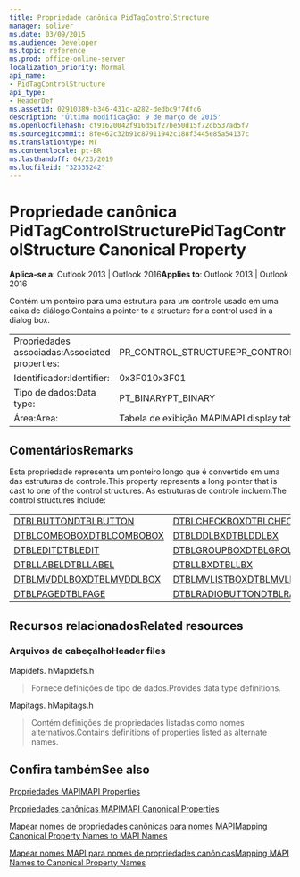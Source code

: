 ```yaml
---
title: Propriedade canônica PidTagControlStructure
manager: soliver
ms.date: 03/09/2015
ms.audience: Developer
ms.topic: reference
ms.prod: office-online-server
localization_priority: Normal
api_name:
- PidTagControlStructure
api_type:
- HeaderDef
ms.assetid: 02910389-b346-431c-a282-dedbc9f7dfc6
description: 'Última modificação: 9 de março de 2015'
ms.openlocfilehash: cf91620042f916d51f27be50d15f72db537ad5f7
ms.sourcegitcommit: 8fe462c32b91c87911942c188f3445e85a54137c
ms.translationtype: MT
ms.contentlocale: pt-BR
ms.lasthandoff: 04/23/2019
ms.locfileid: "32335242"
---
```

# <a name="pidtagcontrolstructure-canonical-property"></a><span data-ttu-id="4cfb4-103">Propriedade canônica PidTagControlStructure</span><span class="sxs-lookup"><span data-stu-id="4cfb4-103">PidTagControlStructure Canonical Property</span></span>

  
  
<span data-ttu-id="4cfb4-104">**Aplica-se a**: Outlook 2013 | Outlook 2016</span><span class="sxs-lookup"><span data-stu-id="4cfb4-104">**Applies to**: Outlook 2013 | Outlook 2016</span></span> 
  
<span data-ttu-id="4cfb4-105">Contém um ponteiro para uma estrutura para um controle usado em uma caixa de diálogo.</span><span class="sxs-lookup"><span data-stu-id="4cfb4-105">Contains a pointer to a structure for a control used in a dialog box.</span></span> 
  
|||
|:-----|:-----|
|<span data-ttu-id="4cfb4-106">Propriedades associadas:</span><span class="sxs-lookup"><span data-stu-id="4cfb4-106">Associated properties:</span></span>  <br/> |<span data-ttu-id="4cfb4-107">PR_CONTROL_STRUCTURE</span><span class="sxs-lookup"><span data-stu-id="4cfb4-107">PR_CONTROL_STRUCTURE</span></span>  <br/> |
|<span data-ttu-id="4cfb4-108">Identificador:</span><span class="sxs-lookup"><span data-stu-id="4cfb4-108">Identifier:</span></span>  <br/> |<span data-ttu-id="4cfb4-109">0x3F01</span><span class="sxs-lookup"><span data-stu-id="4cfb4-109">0x3F01</span></span>  <br/> |
|<span data-ttu-id="4cfb4-110">Tipo de dados:</span><span class="sxs-lookup"><span data-stu-id="4cfb4-110">Data type:</span></span>  <br/> |<span data-ttu-id="4cfb4-111">PT_BINARY</span><span class="sxs-lookup"><span data-stu-id="4cfb4-111">PT_BINARY</span></span>  <br/> |
|<span data-ttu-id="4cfb4-112">Área:</span><span class="sxs-lookup"><span data-stu-id="4cfb4-112">Area:</span></span>  <br/> |<span data-ttu-id="4cfb4-113">Tabela de exibição MAPI</span><span class="sxs-lookup"><span data-stu-id="4cfb4-113">MAPI display table</span></span>  <br/> |
   
## <a name="remarks"></a><span data-ttu-id="4cfb4-114">Comentários</span><span class="sxs-lookup"><span data-stu-id="4cfb4-114">Remarks</span></span>

<span data-ttu-id="4cfb4-115">Esta propriedade representa um ponteiro longo que é convertido em uma das estruturas de controle.</span><span class="sxs-lookup"><span data-stu-id="4cfb4-115">This property represents a long pointer that is cast to one of the control structures.</span></span> <span data-ttu-id="4cfb4-116">As estruturas de controle incluem:</span><span class="sxs-lookup"><span data-stu-id="4cfb4-116">The control structures include:</span></span>
  
|||
|:-----|:-----|
|[<span data-ttu-id="4cfb4-117">DTBLBUTTON</span><span class="sxs-lookup"><span data-stu-id="4cfb4-117">DTBLBUTTON</span></span>](dtblbutton.md) <br/> |[<span data-ttu-id="4cfb4-118">DTBLCHECKBOX</span><span class="sxs-lookup"><span data-stu-id="4cfb4-118">DTBLCHECKBOX</span></span>](dtblcheckbox.md) <br/> |
|[<span data-ttu-id="4cfb4-119">DTBLCOMBOBOX</span><span class="sxs-lookup"><span data-stu-id="4cfb4-119">DTBLCOMBOBOX</span></span>](dtblcombobox.md) <br/> |[<span data-ttu-id="4cfb4-120">DTBLDDLBX</span><span class="sxs-lookup"><span data-stu-id="4cfb4-120">DTBLDDLBX</span></span>](dtblddlbx.md) <br/> |
|[<span data-ttu-id="4cfb4-121">DTBLEDIT</span><span class="sxs-lookup"><span data-stu-id="4cfb4-121">DTBLEDIT</span></span>](dtbledit.md) <br/> |[<span data-ttu-id="4cfb4-122">DTBLGROUPBOX</span><span class="sxs-lookup"><span data-stu-id="4cfb4-122">DTBLGROUPBOX</span></span>](dtblgroupbox.md) <br/> |
|[<span data-ttu-id="4cfb4-123">DTBLLABEL</span><span class="sxs-lookup"><span data-stu-id="4cfb4-123">DTBLLABEL</span></span>](dtbllabel.md) <br/> |[<span data-ttu-id="4cfb4-124">DTBLLBX</span><span class="sxs-lookup"><span data-stu-id="4cfb4-124">DTBLLBX</span></span>](dtbllbx.md) <br/> |
|[<span data-ttu-id="4cfb4-125">DTBLMVDDLBOX</span><span class="sxs-lookup"><span data-stu-id="4cfb4-125">DTBLMVDDLBOX</span></span>](dtblmvddlbox.md) <br/> |[<span data-ttu-id="4cfb4-126">DTBLMVLISTBOX</span><span class="sxs-lookup"><span data-stu-id="4cfb4-126">DTBLMVLISTBOX</span></span>](dtblmvlistbox.md) <br/> |
|[<span data-ttu-id="4cfb4-127">DTBLPAGE</span><span class="sxs-lookup"><span data-stu-id="4cfb4-127">DTBLPAGE</span></span>](dtblpage.md) <br/> |[<span data-ttu-id="4cfb4-128">DTBLRADIOBUTTON</span><span class="sxs-lookup"><span data-stu-id="4cfb4-128">DTBLRADIOBUTTON</span></span>](dtblradiobutton.md) <br/> |
   
## <a name="related-resources"></a><span data-ttu-id="4cfb4-129">Recursos relacionados</span><span class="sxs-lookup"><span data-stu-id="4cfb4-129">Related resources</span></span>

### <a name="header-files"></a><span data-ttu-id="4cfb4-130">Arquivos de cabeçalho</span><span class="sxs-lookup"><span data-stu-id="4cfb4-130">Header files</span></span>

<span data-ttu-id="4cfb4-131">Mapidefs. h</span><span class="sxs-lookup"><span data-stu-id="4cfb4-131">Mapidefs.h</span></span>
  
> <span data-ttu-id="4cfb4-132">Fornece definições de tipo de dados.</span><span class="sxs-lookup"><span data-stu-id="4cfb4-132">Provides data type definitions.</span></span>
    
<span data-ttu-id="4cfb4-133">Mapitags. h</span><span class="sxs-lookup"><span data-stu-id="4cfb4-133">Mapitags.h</span></span>
  
> <span data-ttu-id="4cfb4-134">Contém definições de propriedades listadas como nomes alternativos.</span><span class="sxs-lookup"><span data-stu-id="4cfb4-134">Contains definitions of properties listed as alternate names.</span></span>
    
## <a name="see-also"></a><span data-ttu-id="4cfb4-135">Confira também</span><span class="sxs-lookup"><span data-stu-id="4cfb4-135">See also</span></span>



[<span data-ttu-id="4cfb4-136">Propriedades MAPI</span><span class="sxs-lookup"><span data-stu-id="4cfb4-136">MAPI Properties</span></span>](mapi-properties.md)
  
[<span data-ttu-id="4cfb4-137">Propriedades canônicas MAPI</span><span class="sxs-lookup"><span data-stu-id="4cfb4-137">MAPI Canonical Properties</span></span>](mapi-canonical-properties.md)
  
[<span data-ttu-id="4cfb4-138">Mapear nomes de propriedades canônicas para nomes MAPI</span><span class="sxs-lookup"><span data-stu-id="4cfb4-138">Mapping Canonical Property Names to MAPI Names</span></span>](mapping-canonical-property-names-to-mapi-names.md)
  
[<span data-ttu-id="4cfb4-139">Mapear nomes MAPI para nomes de propriedades canônicas</span><span class="sxs-lookup"><span data-stu-id="4cfb4-139">Mapping MAPI Names to Canonical Property Names</span></span>](mapping-mapi-names-to-canonical-property-names.md)

